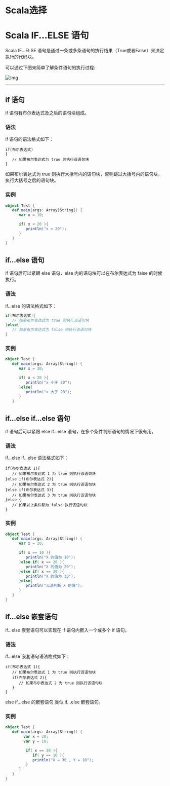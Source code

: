# Scala选择

# Scala IF...ELSE 语句

Scala IF...ELSE 语句是通过一条或多条语句的执行结果（True或者False）来决定执行的代码块。

可以通过下图来简单了解条件语句的执行过程:

![img](https://lwy-picgo-img.oss-cn-beijing.aliyuncs.com/img20210119151830.png)

------

## if 语句

if 语句有布尔表达式及之后的语句块组成。

### 语法

if 语句的语法格式如下：

```
if(布尔表达式)
{
   // 如果布尔表达式为 true 则执行该语句块
}
```

如果布尔表达式为 true 则执行大括号内的语句块，否则跳过大括号内的语句块，执行大括号之后的语句块。

### 实例

```Scala
object Test {
   def main(args: Array[String]) {
      var x = 10;

      if( x < 20 ){
         println("x < 20");
      }
   }
}
```

## if...else 语句

if 语句后可以紧跟 else 语句，else 内的语句块可以在布尔表达式为 false 的时候执行。

### 语法

if...else 的语法格式如下：

```Scala
if(布尔表达式){
   // 如果布尔表达式为 true 则执行该语句块
}else{
   // 如果布尔表达式为 false 则执行该语句块
}
```

### 实例

```Scala
object Test {
   def main(args: Array[String]) {
      var x = 30;

      if( x < 20 ){
         println("x 小于 20");
      }else{
         println("x 大于 20");
      }
   }

```

## if...else if...else 语句

if 语句后可以紧跟 else if...else 语句，在多个条件判断语句的情况下很有用。

### 语法

if...else if...else 语法格式如下：

```
if(布尔表达式 1){
   // 如果布尔表达式 1 为 true 则执行该语句块
}else if(布尔表达式 2){
   // 如果布尔表达式 2 为 true 则执行该语句块
}else if(布尔表达式 3){
   // 如果布尔表达式 3 为 true 则执行该语句块
}else {
   // 如果以上条件都为 false 执行该语句块
}
```

### 实例

```scala
object Test {
   def main(args: Array[String]) {
      var x = 30;

      if( x == 10 ){
         println("X 的值为 10");
      }else if( x == 20 ){
         println("X 的值为 20");
      }else if( x == 30 ){
         println("X 的值为 30");
      }else{
         println("无法判断 X 的值");
      }
   }
}
```

## if...else 嵌套语句

if...else 嵌套语句可以实现在 if 语句内嵌入一个或多个 if 语句。

### 语法

if...else 嵌套语句语法格式如下：

```
if(布尔表达式 1){
   // 如果布尔表达式 1 为 true 则执行该语句块
   if(布尔表达式 2){
      // 如果布尔表达式 2 为 true 则执行该语句块
   }
}
```

else if...else 的嵌套语句 类似 if...else 嵌套语句。

### 实例

```scala
object Test {
   def main(args: Array[String]) {
        var x = 30;
        var y = 10;

         if( x == 30 ){
            if( y == 10 ){
            println("X = 30 , Y = 10");
         }
      }
   }
}
```

